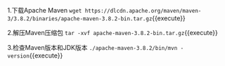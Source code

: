
1.下载Apache Maven
`wget https://dlcdn.apache.org/maven/maven-3/3.8.2/binaries/apache-maven-3.8.2-bin.tar.gz`{{execute}}

2.解压Maven压缩包
`tar -xvf apache-maven-3.8.2-bin.tar.gz`{{execute}}

3.检查Maven版本和JDK版本
`./apache-maven-3.8.2/bin/mvn -version`{{execute}}